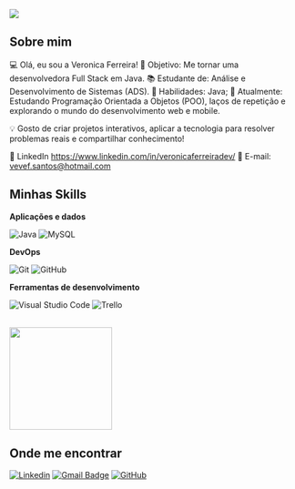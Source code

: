 ![](https://komarev.com/ghpvc/?username=veronicaferreiradev&color=ff69b4)

## Sobre mim

💻 Olá, eu sou a Veronica Ferreira!
🎯 Objetivo: Me tornar uma desenvolvedora Full Stack em Java.
📚 Estudante de: Análise e Desenvolvimento de Sistemas (ADS).
🚀 Habilidades: Java;
📌 Atualmente: Estudando Programação Orientada a Objetos (POO), laços de repetição e explorando o mundo do desenvolvimento web e mobile.

💡 Gosto de criar projetos interativos, aplicar a tecnologia para resolver problemas reais e compartilhar conhecimento!

🔗 LinkedIn https://www.linkedin.com/in/veronicaferreiradev/
📩 E-mail: vevef.santos@hotmail.com


## Minhas Skills

**Aplicações e dados**

![Java](https://img.shields.io/badge/-Java-333333?style=flat&logo=Java&logoColor=007396)
![MySQL](https://img.shields.io/badge/-MySQL-333333?style=flat&logo=mysql)

**DevOps**

![Git](https://img.shields.io/badge/-Git-333333?style=flat&logo=git)
![GitHub](https://img.shields.io/badge/-GitHub-333333?style=flat&logo=github)


**Ferramentas de desenvolvimento**

![Visual Studio Code](https://img.shields.io/badge/-Visual%20Studio%20Code-333333?style=flat&logo=visual-studio-code&logoColor=007ACC)
![Trello](https://img.shields.io/badge/-Trello-333333?style=flat&logo=trello&logoColor=007ACC)

<br/>

<a href="https://github.com/iuricode" title="Perfil do Iuri">
  <img height="180em" src="https://github-readme-stats.vercel.app/api?username=iuricode&theme=dracula&show_icons=true" />
</a>

## Onde me encontrar

[![Linkedin](https://img.shields.io/badge/-username-blue?style=flat-square&logo=Linkedin&logoColor=white&link=LINK-DO-SEU-LINKEDIN)]([vevef.santos@hotmail.com](https://www.linkedin.com/in/veronicaferreiradev/))
[![Gmail Badge](https://img.shields.io/badge/-seuemail@email.com-006bed?style=flat-square&logo=Gmail&logoColor=white&link=mailto:SEU-EMAIL)](vevef.santos@hotmail.com)
[![GitHub](https://img.shields.io/github/followers/iuricode?label=follow&style=social)](LINK-DO-SEU-GITHUB)

